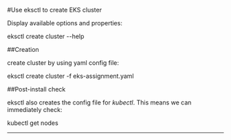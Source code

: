#Use eksctl to create EKS cluster

Display available options and properties:


eksctl create cluster --help


##Creation

create cluster by using yaml config file:

eksctl create cluster -f eks-assignment.yaml


##Post-install check

eksctl also creates the config file for _kubectl_. This means we can immediately check:

kubectl get nodes

-----
